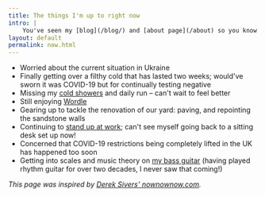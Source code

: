 ```yaml
---
title: The things I'm up to right now
intro: |
    You've seen my [blog](/blog/) and [about page](/about) so you know what I'm interested in and how I ended up doing what I do, but what am I up to *right now*?
layout: default
permalink: now.html
---
```


- Worried about the current situation in Ukraine
- Finally getting over a filthy cold that has lasted two weeks; would've sworn it was COVID-19 but for continually testing negative
- Missing my [cold showers](https://www.bbc.co.uk/programmes/m000v83f) and daily run – can't wait to feel better
- Still enjoying [Wordle](https://www.powerlanguage.co.uk/wordle/)
- Gearing up to tackle the renovation of our yard: paving, and repointing the sandstone walls
- Continuing to [stand up at work](https://twitter.com/tempertemper/status/1436331696408911898?s=21); can't see myself going back to a sitting desk set up now!
- Concerned that COVID-19 restrictions being completely lifted in the UK has happened too soon
- Getting into scales and music theory on [my bass guitar](https://twitter.com/tempertemper/status/1449290497822965763) (having played rhythm guitar for over two decades, I never saw that coming!)

<i>This page was inspired by [Derek Sivers' nownownow.com](https://nownownow.com/about).</i>
